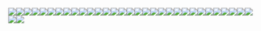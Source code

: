 ![](https://raw.githubusercontent.com/michaelledger/media/refs/heads/image/developer/refactoring/2.png)![](https://raw.githubusercontent.com/michaelledger/media/refs/heads/image/developer/refactoring/3.png)![](https://raw.githubusercontent.com/michaelledger/media/refs/heads/image/developer/refactoring/4.png)![](https://raw.githubusercontent.com/michaelledger/media/refs/heads/image/developer/refactoring/5.png)![](https://raw.githubusercontent.com/michaelledger/media/refs/heads/image/developer/refactoring/6.png)![](https://raw.githubusercontent.com/michaelledger/media/refs/heads/image/developer/refactoring/7.png)![](https://raw.githubusercontent.com/michaelledger/media/refs/heads/image/developer/refactoring/8.png)![](https://raw.githubusercontent.com/michaelledger/media/refs/heads/image/developer/refactoring/9.png)![](https://raw.githubusercontent.com/michaelledger/media/refs/heads/image/developer/refactoring/10.png)![](https://raw.githubusercontent.com/michaelledger/media/refs/heads/image/developer/refactoring/11.png)![](https://raw.githubusercontent.com/michaelledger/media/refs/heads/image/developer/refactoring/12.png)![](https://raw.githubusercontent.com/michaelledger/media/refs/heads/image/developer/refactoring/13.png)![](https://raw.githubusercontent.com/michaelledger/media/refs/heads/image/developer/refactoring/14.png)![](https://raw.githubusercontent.com/michaelledger/media/refs/heads/image/developer/refactoring/15.png)![](https://raw.githubusercontent.com/michaelledger/media/refs/heads/image/developer/refactoring/16.png)![](https://raw.githubusercontent.com/michaelledger/media/refs/heads/image/developer/refactoring/17.png)![](https://raw.githubusercontent.com/michaelledger/media/refs/heads/image/developer/refactoring/18.png)![](https://raw.githubusercontent.com/michaelledger/media/refs/heads/image/developer/refactoring/19.png)![](https://raw.githubusercontent.com/michaelledger/media/refs/heads/image/developer/refactoring/20.png)![](https://raw.githubusercontent.com/michaelledger/media/refs/heads/image/developer/refactoring/21.png)![](https://raw.githubusercontent.com/michaelledger/media/refs/heads/image/developer/refactoring/22.png)![](https://raw.githubusercontent.com/michaelledger/media/refs/heads/image/developer/refactoring/23.png)![](https://raw.githubusercontent.com/michaelledger/media/refs/heads/image/developer/refactoring/24.png)![](https://raw.githubusercontent.com/michaelledger/media/refs/heads/image/developer/refactoring/25.png)![](https://raw.githubusercontent.com/michaelledger/media/refs/heads/image/developer/refactoring/26.png)![](https://raw.githubusercontent.com/michaelledger/media/refs/heads/image/developer/refactoring/27.png)![](https://raw.githubusercontent.com/michaelledger/media/refs/heads/image/developer/refactoring/28.png)![](https://raw.githubusercontent.com/michaelledger/media/refs/heads/image/developer/refactoring/29.png)![](https://raw.githubusercontent.com/michaelledger/media/refs/heads/image/developer/refactoring/30.png)![](https://raw.githubusercontent.com/michaelledger/media/refs/heads/image/developer/refactoring/31.png)![](https://raw.githubusercontent.com/michaelledger/media/refs/heads/image/developer/refactoring/32.png)![](https://raw.githubusercontent.com/michaelledger/media/refs/heads/image/developer/refactoring/33.png)![](https://raw.githubusercontent.com/michaelledger/media/refs/heads/image/developer/refactoring/34.png)
        
